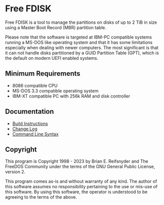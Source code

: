 # Free FDISK
Free FDISK is a tool to manage the partitions on disks of up to
2 TiB in size using a Master Boot Record (MBR) partition table.

Please note that the software is targeted at IBM-PC compatible systems running
a MS-DOS like operating system and that it has some limitations
especially when dealing with newer computers.
The most significant is that it can not handle disks partitioned by a
GUID Partition Table (GPT), which is the default on modern UEFI enabled
systems.

## Minimum Requirements
 - 8086 compatible CPU
 - MS-DOS 3.3 compatible operating system
 - IBM-XT compatible PC with 256k RAM and disk controller

## Documentation
 - [Build Instructions](DOC/FDISK/INSTALL.md)
 - [Change Log](DOC/FDISK/CHANGES.md)
 - [Command Line Syntax](DOC/FDISK/USAGE.md)

## Copyright

This program is Copyright 1998 - 2023 by Brian E. Reifsnyder and The FreeDOS
Community under the terms of the GNU General Public License, version 2.

This program comes as-is and without warranty of any kind.  The author of
this software assumes no responsibility pertaining to the use or mis-use of
this software.  By using this software, the operator is understood to be
agreeing to the terms of the above.
